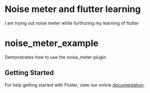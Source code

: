 # Noise meter and flutter learning

I am trying out noise meter while furthuring my learning of flutter


# noise_meter_example

Demonstrates how to use the noise_meter plugin.

## Getting Started

For help getting started with Flutter, view our online
[documentation](https://flutter.io/).
